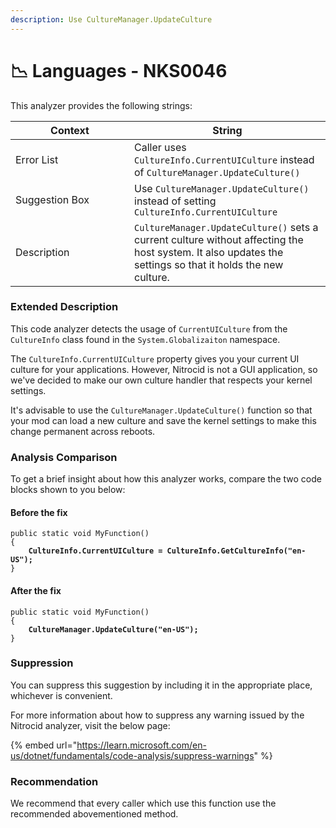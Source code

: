 ```yaml
---
description: Use CultureManager.UpdateCulture
---
```


# 📉 Languages - NKS0046

This analyzer provides the following strings:

<table><thead><tr><th width="174">Context</th><th>String</th></tr></thead><tbody><tr><td>Error List</td><td>Caller uses <code>CultureInfo.CurrentUICulture</code> instead of <code>CultureManager.UpdateCulture()</code></td></tr><tr><td>Suggestion Box</td><td>Use <code>CultureManager.UpdateCulture()</code> instead of setting <code>CultureInfo.CurrentUICulture</code></td></tr><tr><td>Description</td><td><code>CultureManager.UpdateCulture()</code> sets a current culture without affecting the host system. It also updates the settings so that it holds the new culture.</td></tr></tbody></table>

### Extended Description

This code analyzer detects the usage of `CurrentUICulture` from the `CultureInfo` class found in the `System.Globalizaiton` namespace.

The `CultureInfo.CurrentUICulture` property gives you your current UI culture for your applications. However, Nitrocid is not a GUI application, so we've decided to make our own culture handler that respects your kernel settings.

It's advisable to use the `CultureManager.UpdateCulture()` function so that your mod can load a new culture and save the kernel settings to make this change permanent across reboots.

### Analysis Comparison

To get a brief insight about how this analyzer works, compare the two code blocks shown to you below:

#### Before the fix

<pre class="language-csharp" data-title="Somewhere in your mod code..." data-line-numbers><code class="lang-csharp">public static void MyFunction()
{
<strong>    CultureInfo.CurrentUICulture = CultureInfo.GetCultureInfo("en-US");
</strong>}
</code></pre>

#### After the fix

<pre class="language-csharp" data-title="Somewhere in your mod code..." data-line-numbers><code class="lang-csharp">public static void MyFunction()
{
<strong>    CultureManager.UpdateCulture("en-US");
</strong>}
</code></pre>

### Suppression

You can suppress this suggestion by including it in the appropriate place, whichever is convenient.

For more information about how to suppress any warning issued by the Nitrocid analyzer, visit the below page:

{% embed url="https://learn.microsoft.com/en-us/dotnet/fundamentals/code-analysis/suppress-warnings" %}

### Recommendation

We recommend that every caller which use this function use the recommended abovementioned method.
